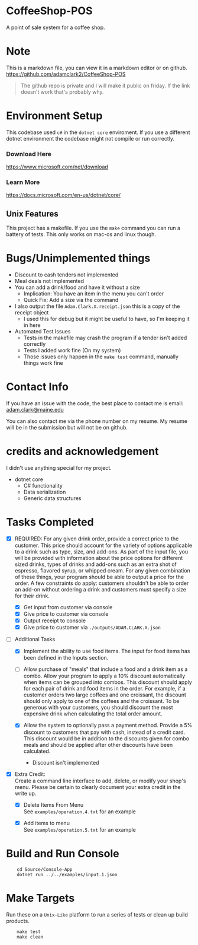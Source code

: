 # CoffeeShop-POS
A point of sale system for a coffee shop.

# Note
This is a markdown file, you can view it in a markdown editor or on github. 
https://github.com/adamclark2/CoffeeShop-POS 

> The github repo is private and I will make it public on friday. If the link doesn't work that's probably why.

# Environment Setup
This codebase used `c#` in the `dotnet core` enviroment. If you use a different dotnet environment 
the codebase might not compile or run correctly.

### Download Here
https://www.microsoft.com/net/download

### Learn More
https://docs.microsoft.com/en-us/dotnet/core/

## Unix Features
This project has a makefile. If you use the `make` command you can run a battery of tests. This
only works on mac-os and linux though. 

# Bugs/Unimplemented things
* Discount to cash tenders not implemented
* Meal deals not implemented 
* You can add a drink/food and have it without a size
   * Implication: You have an item in the menu you can't order
   * Quick Fix: Add a size via the command
* I also output the file `Adam.Clark.X.receipt.json` this is a copy of the receipt object 
   * I used this for debug but it might be useful to have, so I'm keeping it in here
* Automated Test Issues
   * Tests in the makefile may crash the program if a tender isn't added correctly
   * Tests I added work fine (On my system)
   * Those issues only happen in the `make test` command, manually things work fine

# Contact Info
If you have an issue with the code, the best place to contact me is email:
adam.clark@maine.edu

You can also contact me via the phone number on my resume. My resume will be in the
submission but will not be on github.

# credits and acknowledgement
I didn't use anything special for my project. 

* dotnet core
   * C# functionality
   * Data serialization
   * Generic data structures


# Tasks Completed

- [X] REQUIRED: For any given drink order, provide a correct price to the customer. This price should account for the variety of options applicable to a drink such as type, size, and add-ons. As part of the input file, you will be provided with information about the price options for different sized drinks, types of drinks and add-ons such as an extra shot of espresso, flavored syrup, or whipped cream. For any given combination of these things, your program should be able to output a price for the order. A few constraints do apply: customers shouldn't be able to order an add-on without ordering a drink and customers must specify a size for their drink.

   - [X] Get input from customer via console
   - [X] Give price to customer via console
   - [X] Output receipt to console
   - [X] Give price to customer via `./outputs/ADAM.CLARK.X.json`

- [ ] Additional Tasks

   - [X] Implement the ability to use food items. The input for food items has been defined in the Inputs section.

   - [ ] Allow purchase of "meals" that include a food and a drink item as a combo. Allow your program to apply a 10% discount automatically when items can be grouped into combos. This discount should apply for each pair of drink and food items in the order. For example, if a customer orders two large coffees and one croissant, the discount should only apply to one of the coffees and the croissant. To be generous with your customers, you should discount the most expensive drink when calculating the total order amount.

   - [X] Allow the system to optionally pass a payment method. Provide a 5% discount to customers that pay with cash, instead of a credit card. This discount would be in addition to the discounts given for combo meals and should be applied after other discounts have been calculated.
      - Discount isn't implemented

- [X] Extra Credit:  
Create a command line interface to add, delete, or modify your shop's menu. Please be certain to clearly document your extra credit in the write up.

   - [X] Delete Items From Menu  
      See `examples/operation.4.txt` for an example  

   - [X] Add items to menu  
      See `examples/operation.5.txt` for an example  

# Build and Run Console

        cd Source/Console-App
        dotnet run ../../examples/input.1.json

# Make Targets
Run these on a `Unix-Like` platform to run a series of tests or clean up build products.

        make test
        make clean
